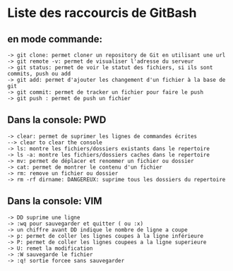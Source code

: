 Liste des raccourcis de GitBash
===============================

en mode commande: 
----------------
	-> git clone: permet cloner un repository de Git en utilisant une url
	-> git remote -v: permet de visualiser l'adresse du serveur
	-> git status: permet de voir le statut des fichiers, si ils sont commits, push ou add
	-> git add: permet d'ajouter les changement d'un fichier à la base de git
	-> git commit: permet de tracker un fichier pour faire le push
	-> git push : permet de push un fichier

Dans la console: PWD
--------------------
	-> clear: permet de suprimer les lignes de commandes écrites
	--> clear to clear the console
	-> ls: montre les fichiers/dossiers existants dans le repertoire
	-> ls -a: montre les fichiers/dossiers caches dans le repertoire
	-> mv: permet de déplacer et renommer un fichier ou dossier
	-> cat: permet de montrer le contenu d'un fichier
	-> rm: remove un fichier ou dossier
	-> rm -rf dirname: DANGEREUX: suprime tous les dossiers du repertoire
	
Dans la console: VIM
------------

	-> DD suprime une ligne
	-> :wq pour sauvegarder et quitter ( ou :x)
	-> un chiffre avant DD indique le nombre de ligne a coupe
	-> p: permet de coller les lignes coupes à la ligne inférieure
	-> P: permet de coller les lignes coupees a la ligne superieure
	-> U: remet la modification
	-> :W sauvegarde le fichier
	-> :q! sortie forcee sans sauvegarder
	
